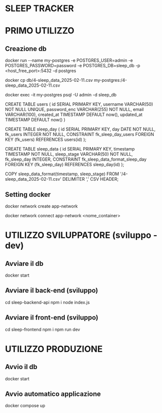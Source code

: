 # SLEEP TRACKER

# PRIMO UTILIZZO
## Creazione db
docker run --name my-postgres -e POSTGRES_USER=admin -e POSTGRES_PASSWORD=password -e POSTGRES_DB=sleep_db -p <host_free_port>:5432 -d postgres

docker cp db/4-sleep_data_2025-02-11.csv my-postgres:/4-sleep_data_2025-02-11.csv

docker exec -it my-postgres psql -U admin -d sleep_db

CREATE TABLE users (
  id SERIAL PRIMARY KEY,
  username VARCHAR(50) NOT NULL UNIQUE,
  password_enc VARCHAR(255) NOT NULL,
  email VARCHAR(100),
  created_at TIMESTAMP DEFAULT now(),
  updated_at TIMESTAMP DEFAULT now()
)

CREATE TABLE sleep_day (
  id SERIAL PRIMARY KEY,
  day DATE NOT NULL,
  fk_users INTEGER NOT NULL,
  CONSTRAINT fk_sleep_day_users FOREIGN KEY (fk_users) REFERENCES users(id)
);

CREATE TABLE sleep_data (
  id SERIAL PRIMARY KEY,
  timestamp TIMESTAMP NOT NULL,
  sleep_stage VARCHAR(50) NOT NULL,
  fk_sleep_day INTEGER,
  CONSTRAINT fk_sleep_data_format_sleep_day FOREIGN KEY (fk_sleep_day) REFERENCES sleep_day(id)
);

COPY sleep_data_format(timestamp, sleep_stage)
FROM '/4-sleep_data_2025-02-11.csv'
DELIMITER ','
CSV HEADER;

## Setting docker
docker network create app-network

docker network connect app-network <nome_container>


# UTILIZZO SVILUPPATORE (sviluppo - dev)
## Avviare il db
docker start <container-id>

## Avviare il back-end (sviluppo)
cd sleep-backend-api
npm i
node index.js

## Avviare il front-end (sviluppo)
cd sleep-frontend
npm i
npm run dev


# UTILIZZO PRODUZIONE
## Avvio il db
docker start <container-id>

## Avvio automatico applicazione
docker compose up
